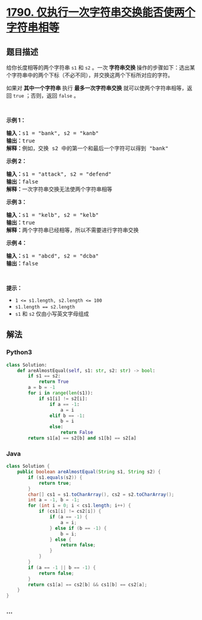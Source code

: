 # [1790. 仅执行一次字符串交换能否使两个字符串相等](https://leetcode-cn.com/problems/check-if-one-string-swap-can-make-strings-equal)



## 题目描述

<!-- 这里写题目描述 -->

<p>给你长度相等的两个字符串 <code>s1</code> 和 <code>s2</code> 。一次<strong> 字符串交换 </strong>操作的步骤如下：选出某个字符串中的两个下标（不必不同），并交换这两个下标所对应的字符。</p>

<p>如果对 <strong>其中一个字符串</strong> 执行 <strong>最多一次字符串交换</strong> 就可以使两个字符串相等，返回 <code>true</code> ；否则，返回 <code>false</code> 。</p>

<p> </p>

<p><strong>示例 1：</strong></p>

<pre><strong>输入：</strong>s1 = "bank", s2 = "kanb"
<strong>输出：</strong>true
<strong>解释：</strong>例如，交换 s2 中的第一个和最后一个字符可以得到 "bank"
</pre>

<p><strong>示例 2：</strong></p>

<pre><strong>输入：</strong>s1 = "attack", s2 = "defend"
<strong>输出：</strong>false
<strong>解释：</strong>一次字符串交换无法使两个字符串相等
</pre>

<p><strong>示例 3：</strong></p>

<pre><strong>输入：</strong>s1 = "kelb", s2 = "kelb"
<strong>输出：</strong>true
<strong>解释：</strong>两个字符串已经相等，所以不需要进行字符串交换
</pre>

<p><strong>示例 4：</strong></p>

<pre><strong>输入：</strong>s1 = "abcd", s2 = "dcba"
<strong>输出：</strong>false
</pre>

<p> </p>

<p><strong>提示：</strong></p>

<ul>
	<li><code>1 &lt;= s1.length, s2.length &lt;= 100</code></li>
	<li><code>s1.length == s2.length</code></li>
	<li><code>s1</code> 和 <code>s2</code> 仅由小写英文字母组成</li>
</ul>


## 解法

<!-- 这里可写通用的实现逻辑 -->

<!-- tabs:start -->

### **Python3**

<!-- 这里可写当前语言的特殊实现逻辑 -->

```python
class Solution:
    def areAlmostEqual(self, s1: str, s2: str) -> bool:
        if s1 == s2:
            return True
        a = b = -1
        for i in range(len(s1)):
            if s1[i] != s2[i]:
                if a == -1:
                    a = i
                elif b == -1:
                    b = i
                else:
                    return False
        return s1[a] == s2[b] and s1[b] == s2[a]
```

### **Java**

<!-- 这里可写当前语言的特殊实现逻辑 -->

```java
class Solution {
    public boolean areAlmostEqual(String s1, String s2) {
        if (s1.equals(s2)) {
            return true;
        }
        char[] cs1 = s1.toCharArray(), cs2 = s2.toCharArray();
        int a = -1, b = -1;
        for (int i = 0; i < cs1.length; i++) {
            if (cs1[i] != cs2[i]) {
                if (a == -1) {
                    a = i;
                } else if (b == -1) {
                    b = i;
                } else {
                    return false;
                }
            }
        }
        if (a == -1 || b == -1) {
            return false;
        }
        return cs1[a] == cs2[b] && cs1[b] == cs2[a];
    }
}
```

### **...**

```

```

<!-- tabs:end -->
